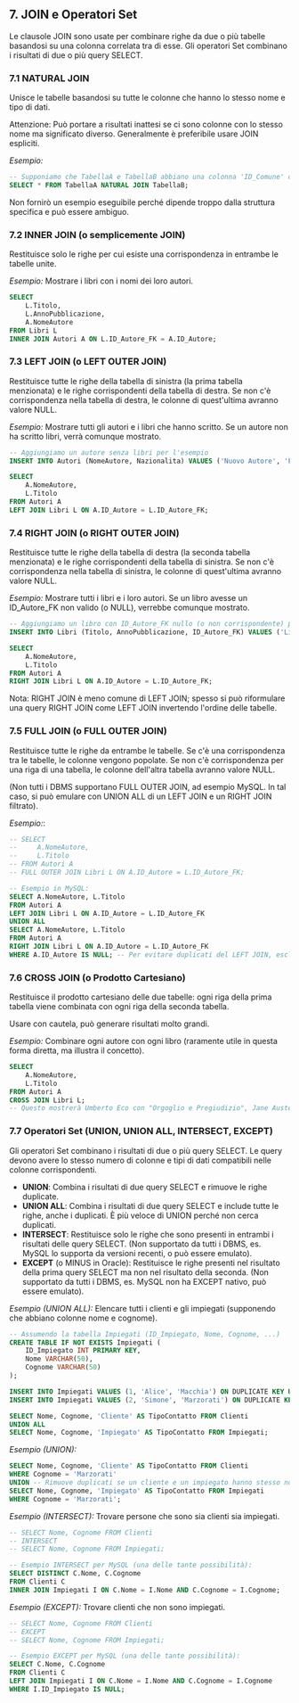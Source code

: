 ## **7. JOIN e Operatori Set**

Le clausole JOIN sono usate per combinare righe da due o più tabelle basandosi su una colonna correlata tra di esse. Gli operatori Set combinano i risultati di due o più query SELECT.

### **7.1 NATURAL JOIN**

Unisce le tabelle basandosi su tutte le colonne che hanno lo stesso nome e tipo di dati.

Attenzione: Può portare a risultati inattesi se ci sono colonne con lo stesso nome ma significato diverso. Generalmente è preferibile usare JOIN espliciti.

*Esempio:*

```sql
-- Supponiamo che TabellaA e TabellaB abbiano una colonna 'ID_Comune' con lo stesso nome e significato.
SELECT * FROM TabellaA NATURAL JOIN TabellaB;
```

Non fornirò un esempio eseguibile perché dipende troppo dalla struttura specifica e può essere ambiguo.

### **7.2 INNER JOIN (o semplicemente JOIN)**

Restituisce solo le righe per cui esiste una corrispondenza in entrambe le tabelle unite.

*Esempio:* Mostrare i libri con i nomi dei loro autori.

```sql
SELECT  
    L.Titolo,  
    L.AnnoPubblicazione,  
    A.NomeAutore  
FROM Libri L  
INNER JOIN Autori A ON L.ID_Autore_FK = A.ID_Autore;
```

### **7.3 LEFT JOIN (o LEFT OUTER JOIN)**

Restituisce tutte le righe della tabella di sinistra (la prima tabella menzionata) e le righe corrispondenti della tabella di destra. Se non c'è corrispondenza nella tabella di destra, le colonne di quest'ultima avranno valore NULL.

*Esempio:* Mostrare tutti gli autori e i libri che hanno scritto. Se un autore non ha scritto libri, verrà comunque mostrato.

```sql
-- Aggiungiamo un autore senza libri per l'esempio
INSERT INTO Autori (NomeAutore, Nazionalita) VALUES ('Nuovo Autore', 'Francese');

SELECT  
    A.NomeAutore,  
    L.Titolo  
FROM Autori A  
LEFT JOIN Libri L ON A.ID_Autore = L.ID_Autore_FK;
```

### **7.4 RIGHT JOIN (o RIGHT OUTER JOIN)**

Restituisce tutte le righe della tabella di destra (la seconda tabella menzionata) e le righe corrispondenti della tabella di sinistra. Se non c'è corrispondenza nella tabella di sinistra, le colonne di quest'ultima avranno valore NULL.

*Esempio:* Mostrare tutti i libri e i loro autori. Se un libro avesse un ID_Autore_FK non valido (o NULL), verrebbe comunque mostrato.

```sql
-- Aggiungiamo un libro con ID_Autore_FK nullo (o non corrispondente) per l'esempio
INSERT INTO Libri (Titolo, AnnoPubblicazione, ID_Autore_FK) VALUES ('Libro Orfano', 2023, NULL);

SELECT  
    A.NomeAutore,  
    L.Titolo  
FROM Autori A  
RIGHT JOIN Libri L ON A.ID_Autore = L.ID_Autore_FK;
```

Nota: RIGHT JOIN è meno comune di LEFT JOIN; spesso si può riformulare una query RIGHT JOIN come LEFT JOIN invertendo l'ordine delle tabelle.

### **7.5 FULL JOIN (o FULL OUTER JOIN)**

Restituisce tutte le righe da entrambe le tabelle. Se c'è una corrispondenza tra le tabelle, le colonne vengono popolate. Se non c'è corrispondenza per una riga di una tabella, le colonne dell'altra tabella avranno valore NULL.

(Non tutti i DBMS supportano FULL OUTER JOIN, ad esempio MySQL. In tal caso, si può emulare con UNION ALL di un LEFT JOIN e un RIGHT JOIN filtrato).

*Esempio:*:

```sql
-- SELECT  
--     A.NomeAutore,  
--     L.Titolo  
-- FROM Autori A  
-- FULL OUTER JOIN Libri L ON A.ID_Autore = L.ID_Autore_FK;  

-- Esempio in MySQL:  
SELECT A.NomeAutore, L.Titolo  
FROM Autori A  
LEFT JOIN Libri L ON A.ID_Autore = L.ID_Autore_FK  
UNION ALL  
SELECT A.NomeAutore, L.Titolo  
FROM Autori A  
RIGHT JOIN Libri L ON A.ID_Autore = L.ID_Autore_FK  
WHERE A.ID_Autore IS NULL; -- Per evitare duplicati del LEFT JOIN, escludiamo le righe già trovate
```

### **7.6 CROSS JOIN (o Prodotto Cartesiano)**

Restituisce il prodotto cartesiano delle due tabelle: ogni riga della prima tabella viene combinata con ogni riga della seconda tabella.

Usare con cautela, può generare risultati molto grandi.

*Esempio:* Combinare ogni autore con ogni libro (raramente utile in questa forma diretta, ma illustra il concetto).

```sql
SELECT  
    A.NomeAutore,  
    L.Titolo  
FROM Autori A  
CROSS JOIN Libri L;  
-- Questo mostrerà Umberto Eco con "Orgoglio e Pregiudizio", Jane Austen con "Il nome della rosa", etc.
```

### **7.7 Operatori Set (UNION, UNION ALL, INTERSECT, EXCEPT)**

Gli operatori Set combinano i risultati di due o più query SELECT. Le query devono avere lo stesso numero di colonne e tipi di dati compatibili nelle colonne corrispondenti.

- **UNION**: Combina i risultati di due query SELECT e rimuove le righe duplicate.
- **UNION ALL**: Combina i risultati di due query SELECT e include tutte le righe, anche i duplicati. È più veloce di UNION perché non cerca duplicati.
- **INTERSECT**: Restituisce solo le righe che sono presenti in entrambi i risultati delle query SELECT. (Non supportato da tutti i DBMS, es. MySQL lo supporta da versioni recenti, o può essere emulato).
- **EXCEPT** (o MINUS in Oracle): Restituisce le righe presenti nel risultato della prima query SELECT ma non nel risultato della seconda. (Non supportato da tutti i DBMS, es. MySQL non ha EXCEPT nativo, può essere emulato).

*Esempio (UNION ALL):* Elencare tutti i clienti e gli impiegati (supponendo che abbiano colonne nome e cognome).

```sql
-- Assumendo la tabella Impiegati (ID_Impiegato, Nome, Cognome, ...)  
CREATE TABLE IF NOT EXISTS Impiegati (
    ID_Impiegato INT PRIMARY KEY, 
    Nome VARCHAR(50), 
    Cognome VARCHAR(50)
);

INSERT INTO Impiegati VALUES (1, 'Alice', 'Macchia') ON DUPLICATE KEY UPDATE Cognome = 'Macchia';  
INSERT INTO Impiegati VALUES (2, 'Simone', 'Marzorati') ON DUPLICATE KEY UPDATE Cognome = 'Marzorati';  

SELECT Nome, Cognome, 'Cliente' AS TipoContatto FROM Clienti  
UNION ALL  
SELECT Nome, Cognome, 'Impiegato' AS TipoContatto FROM Impiegati;
```

*Esempio (UNION):*

```sql
SELECT Nome, Cognome, 'Cliente' AS TipoContatto FROM Clienti  
WHERE Cognome = 'Marzorati'  
UNION -- Rimuove duplicati se un cliente e un impiegato hanno stesso nome e cognome 'Marzorati'  
SELECT Nome, Cognome, 'Impiegato' AS TipoContatto FROM Impiegati  
WHERE Cognome = 'Marzorati';
```

*Esempio (INTERSECT):* Trovare persone che sono sia clienti sia impiegati.

```sql
-- SELECT Nome, Cognome FROM Clienti  
-- INTERSECT  
-- SELECT Nome, Cognome FROM Impiegati;  

-- Esempio INTERSECT per MySQL (una delle tante possibilità):  
SELECT DISTINCT C.Nome, C.Cognome  
FROM Clienti C  
INNER JOIN Impiegati I ON C.Nome = I.Nome AND C.Cognome = I.Cognome;
```

*Esempio (EXCEPT):* Trovare clienti che non sono impiegati.

```sql
-- SELECT Nome, Cognome FROM Clienti  
-- EXCEPT  
-- SELECT Nome, Cognome FROM Impiegati;  

-- Esempio EXCEPT per MySQL (una delle tante possibilità):  
SELECT C.Nome, C.Cognome  
FROM Clienti C  
LEFT JOIN Impiegati I ON C.Nome = I.Nome AND C.Cognome = I.Cognome  
WHERE I.ID_Impiegato IS NULL;
```